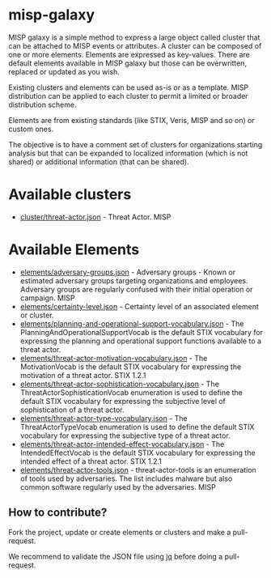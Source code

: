 # misp-galaxy

MISP galaxy is a simple method to express a large object called cluster that can be attached to MISP events or
attributes. A cluster can be composed of one or more elements. Elements are expressed as key-values. There
are default elements available in MISP galaxy but those can be overwritten, replaced or updated as you wish.

Existing clusters and elements can be used as-is or as a template. MISP distribution can be applied
to each cluster to permit a limited or broader distribution scheme.

Elements are from existing standards (like STIX, Veris, MISP and so on) or custom ones.

The objective is to have a comment set of clusters for organizations starting analysis but that can be expanded
to localized information (which is not shared) or additional information (that can be shared).

# Available clusters

- [cluster/threat-actor.json](cluster/threat-actor.json) - Threat Actor. MISP

# Available Elements

- [elements/adversary-groups.json](elements/adversary-groups.json) - Adversary groups - Known or estimated adversary groups targeting organizations and employees. Adversary groups are regularly confused with their initial operation or campaign. MISP
- [elements/certainty-level.json](elements/certainty-level.json) - Certainty level of an associated element or cluster.
- [elements/planning-and-operational-support-vocabulary.json](elements/planning-and-operational-support-vocabulary.json) - The PlanningAndOperationalSupportVocab is the default STIX vocabulary for expressing the planning and operational support functions available to a threat actor.
- [elements/threat-actor-motivation-vocabulary.json](elements/threat-actor-motivation-vocabulary.json) - The MotivationVocab is the default STIX vocabulary for expressing the motivation of a threat actor. STIX 1.2.1
- [elements/threat-actor-sophistication-vocabulary.json](elements/threat-actor-sophistication-vocabulary.json) - The ThreatActorSophisticationVocab enumeration is used to define the default STIX vocabulary for expressing the subjective level of sophistication of a threat actor.
- [elements/threat-actor-type-vocabulary.json](elements/threat-actor-type-vocabulary.json) - The ThreatActorTypeVocab enumeration is used to define the default STIX vocabulary for expressing the subjective type of a threat actor.
- [elements/threat-actor-intended-effect-vocabulary.json](elements/threat-actor-intended-effect-vocabulary.json) - The IntendedEffectVocab is the default STIX vocabulary for expressing the intended effect of a threat actor. STIX 1.2.1
- [elements/threat-actor-tools.json](elements/threat-actor-tools.json) - threat-actor-tools is an enumeration of tools used by adversaries. The list includes malware but also common software regularly used by the adversaries. MISP

## How to contribute?

Fork the project, update or create elements or clusters and make a pull-request.

We recommend to validate the JSON file using [jq](https://stedolan.github.io/jq/) before doing a pull-request.

